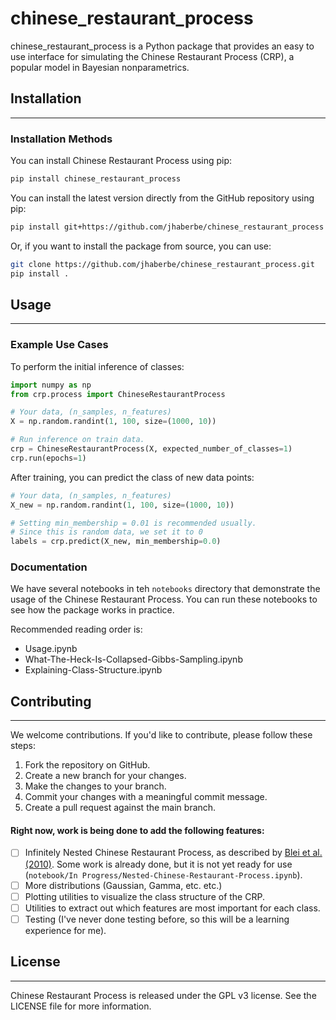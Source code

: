 # chinese_restaurant_process

chinese_restaurant_process is a Python package that provides an easy to use interface for simulating the Chinese Restaurant Process (CRP), a popular model in Bayesian nonparametrics.

## Installation
---------------

### Installation Methods

You can install Chinese Restaurant Process using pip:

```bash
pip install chinese_restaurant_process
```

You can install the latest version directly from the GitHub repository using pip:
```bash
pip install git+https://github.com/jhaberbe/chinese_restaurant_process
```

Or, if you want to install the package from source, you can use:
```bash
git clone https://github.com/jhaberbe/chinese_restaurant_process.git
pip install .
```

## Usage
--------

### Example Use Cases

To perform the initial inference of classes:

```python
import numpy as np
from crp.process import ChineseRestaurantProcess

# Your data, (n_samples, n_features)
X = np.random.randint(1, 100, size=(1000, 10))

# Run inference on train data.
crp = ChineseRestaurantProcess(X, expected_number_of_classes=1)
crp.run(epochs=1)
```

After training, you can predict the class of new data points:

```python
# Your data, (n_samples, n_features)
X_new = np.random.randint(1, 100, size=(1000, 10))

# Setting min_membership = 0.01 is recommended usually.
# Since this is random data, we set it to 0
labels = crp.predict(X_new, min_membership=0.0)
```

### Documentation

We have several notebooks in teh `notebooks` directory that demonstrate the usage of the Chinese Restaurant Process. You can run these notebooks to see how the package works in practice.

Recommended reading order is:
- Usage.ipynb
- What-The-Heck-Is-Collapsed-Gibbs-Sampling.ipynb
- Explaining-Class-Structure.ipynb

## Contributing
------------

We welcome contributions. If you'd like to contribute, please follow these steps:

1. Fork the repository on GitHub.
2. Create a new branch for your changes.
3. Make the changes to your branch.
4. Commit your changes with a meaningful commit message.
5. Create a pull request against the main branch.

#### Right now, work is being done to add the following features:
- [ ] Infinitely Nested Chinese Restaurant Process, as described by [Blei et al. (2010)](https://cocosci.princeton.edu/tom/papers/ncrp.pdf). Some work is already done, but it is not yet ready for use (`notebook/In Progress/Nested-Chinese-Restaurant-Process.ipynb`).
- [ ] More distributions (Gaussian, Gamma, etc. etc.)
- [ ] Plotting utilities to visualize the class structure of the CRP.
- [ ] Utilities to extract out which features are most important for each class.
- [ ] Testing (I've never done testing before, so this will be a learning experience for me).

## License
--------

Chinese Restaurant Process is released under the GPL v3 license. See the LICENSE file for more information.